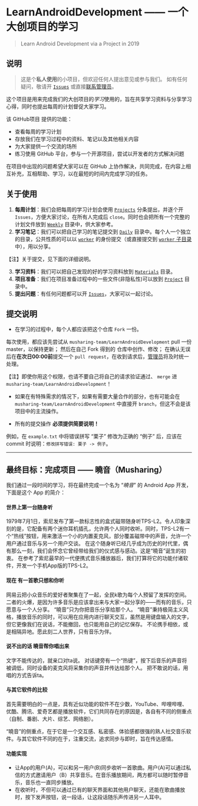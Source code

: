 # LearnAndroidDevelopment —— 一个大创项目的学习

> Learn Android Development via a Project in 2019

## 说明

> 这是个**私人使用**的小项目，但欢迎任何人提出意见或参与我们。
> 如有任何疑问，敬请开 [`Issues`](https://github.com/musharing-team/LearnAndroidDevelopment/issues) 或直接[联系管理员](mailto:cdfmlr@163.com)。

这个项目是用来完成我们的大创项目的*学习*使用的，旨在共享学习资料与分享学习心得，同时也提出每周的计划督促大家学习。

该 GitHub项目 提供的功能：

* 查看每周的学习计划
* 存放我们在学习过程中的资料、笔记以及其他相关内容
* 为大家提供一个交流的场所
* 练习使用 GitHub 平台，参与一个开源项目，尝试以开发者的方式解决问题

在项目中出现的问题希望大家可以在 GitHub 上协作解决，共同完成，在内容上相互补充，互相帮助、学习，以在最短的时间内完成学习的任务。

## 关于使用

1. **每周计划**：我们会把每周的学习计划会使用 [`Projects`](https://github.com/musharing-team/LearnAndroidDevelopment/projects) 分条提出，并逐个开 `Issues`，方便大家讨论，在所有人完成后 `close`。同时也会把所有一个完整的计划文件放到 [`Weekly`](https://github.com/musharing-team/LearnAndroidDevelopment/tree/master/Weekly) 目录中，供大家参考。
2. **学习笔记**：我们可以把自己学习的笔记提交到 [`Daily`](https://github.com/musharing-team/LearnAndroidDevelopment/tree/master/Daily) 目录中。每个人一个独立的目录，公共性质的可以以 [`worker`](https://github.com/orgs/musharing-team/people/musharingWorker) 的身份提交（或直接提交到 [`worker` 子目录](https://github.com/musharing-team/LearnAndroidDevelopment/tree/master/Daily/worker)中），用以分享。

【注】关于提交，见下面的详细说明。

3. **学习资料**：我们可以把自己发现的好的学习资料放到 [`Materials`](https://github.com/musharing-team/LearnAndroidDevelopment/tree/master/Materials) 目录。
4. **项目准备**：我们在项目准备过程中的一些文件(非隐私性)可以放到 [`Project`](https://github.com/musharing-team/LearnAndroidDevelopment/tree/master/Project) 目录中。
4. **提出问题**：有任何问题都可以开 [`Issues`](https://github.com/musharing-team/LearnAndroidDevelopment/issues)，大家可以一起讨论。

## 提交说明

* 在学习的过程中，每个人都应该把这个仓库 `Fork` 一份。

每次使用，都应该先尝试从 `musharing-team/LearnAndroidDevelopment` pull 一份master，以保持更新；
然后在自己 Fork 得到的 仓库中创作、修改；
在确认无误后在**在次日00:00前**提交一个 `pull request`，在收到请求后，[管理员](https://github.com/cdfmlr)将及时统一处理。

【注】即使你用这个权限，也请不要自己将自己的请求验证通过、 `merge` 进 `musharing-team/LearnAndroidDevelopment`！

* 如果在有特殊需求的情况下，如果有需要大量合作的部分，也有可能会在 `musharing-team/LearnAndroidDevelopment` 中直接开 `branch`，但这不会是该项目中的主流操作。

* 所有的提交操作 **必须提供简要说明！**

例如，在 `example.txt` 中将错误拼写 “栗子” 修改为正确的 “例子” 后，应该在 commit 时说明：`修改拼写错误: 栗子 -> 例子`。 

---

## 最终目标：完成项目 —— 曉音（Musharing）

我们通过一段时间的学习，将在最终完成一个名为 “*曉音*” 的 Android App 开发，下面是这个 App 的简介：

#### 世界上第一台随身听

1979年7月1日，索尼发布了第一款标志性的盒式磁带随身听TPS-L2。令人印象深刻的是，它配备有两个迷你耳机插孔，允许两个人同时收听。同时，TPS-L2有一个“热线”按钮，用来激活一个小的内置麦克风，部分覆盖磁带中的声音，允许一个用户通过音乐与另一个用户交谈。
在这个随身听已经几乎成为历史的时代里，偶有那么一刻，我们会怀念它曾经带给我们的仪式感与感动。这是“曉音”诞生的初衷。
在参考了索尼最早的一代便携式音乐播放器后，我们打算将它的功能付诸软件，开发一个手机App版的TPS-L2。

#### 现在 有一首歌只想和你听

网易云把小众音乐的爱好者聚集在了一起，全民k歌为每个人预留了发挥的空间。二者的火爆，是因为许多音乐是应该拿出来与大家一起分享的——而有的音乐，只愿意与一个人分享。
“曉音”只为你把音乐分享给那个人。
“曉音”秉持极简主义风格，播放音乐的同时，可以用在应用内进行聊天交互，虽然是用键盘输入的文字，但它更像我们在说话，不能撤回，也只能用自己的记忆保存。
不论携手相依，或是相隔异地。愿此刻二人世界，只有音乐为伴。

#### 说不出的话 曉音帮你唱出来

文字不能传达的，就亲口对ta说。
对话键旁有一个“热键”，按下后音乐的声音将被调低，同时设备的麦克风将采集你的声音并传达给那个人。
把不敢说的话，用唱的方式告诉ta。


#### 与其它软件的比较
首先需要明白的一点是，具有近似功能的软件不在少数，YouTube、哔哩哔哩、优酷、腾讯、爱奇艺都是播放软件，它们共同存在的原因是，各自有不同的侧重点（自制、番剧、大片、综艺、网络剧）。

“曉音”的侧重点，在于它是一个交互感、私密感、体验感都很强的熟人社交音乐软件。与其它软件不同的在于，注重交流，追求同步与即时，旨在传达感情。

#### 功能实现

* 让App的用户(A)，可以和另一用户(B)同步收听一首歌曲。用户(A)可以通过私信的方式邀请用户（B）共享音乐。在音乐播放期间，两方都可以随时暂停音乐，音乐也一直同步播放。
* 在收听时，不但可以通过已有的聊天界面和其他用户聊天，还能在歌曲播放时，按下发声按钮，说一段话，让这段话随乐声传进另一人耳中。

